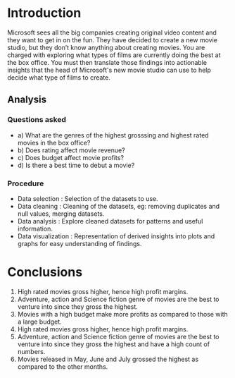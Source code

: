 # Introduction
Microsoft sees all the big companies creating original video content and they want to get in on the fun. They have decided to create a new movie studio, but they don’t know anything about creating movies. You are charged with exploring what types of films are currently doing the best at the box office. You must then translate those findings into actionable insights that the head of Microsoft's new movie studio can use to help decide what type of films to create.
## Analysis
### Questions asked
 - a) What are the genres of the highest grosssing and highest rated movies in the box office?
 - b) Does rating affect movie revenue?
 - c) Does budget affect movie profits?
 - d) Is there a best time to debut a movie?
### Procedure
- Data selection : Selection of the datasets to use.
- Data cleaning : Cleaning of the datasets, eg: removing duplicates and null values, merging datasets.
- Data analysis : Explore cleaned datasets for patterns and useful information.
- Data visualization : Representation of derived insights into plots and graphs for easy understanding of findings.
# Conclusions
1. High rated movies gross higher, hence high profit margins.
2. Adventure, action and Science fiction genre of movies are the best to venture into since they gross the highest.
1. Movies with a high budget make more profits as compared to those with a large budget.
2. High rated movies gross higher, hence high profit margins.
3. Adventure, action and Science fiction genre of movies are the best to venture into since they gross the highest and have a high count of numbers.
4. Movies released in May, June and July grossed the highest as compared to the other months.
